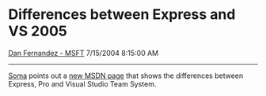 <div id="page">

# Differences between Express and VS 2005

[Dan Fernandez -
MSFT](https://social.msdn.microsoft.com/profile/Dan%20Fernandez%20-%20MSFT)
7/15/2004 8:15:00 AM

-----

<div id="content">

[Soma](http://blogs.msdn.com/somasegar/archive/2004/07/14/183566.aspx)
points out a [new MSDN
page](http://lab.msdn.microsoft.com/vs2005/productinfo/productline/default.aspx)
that shows the differences between Express, Pro and Visual Studio Team
System.

</div>

</div>
